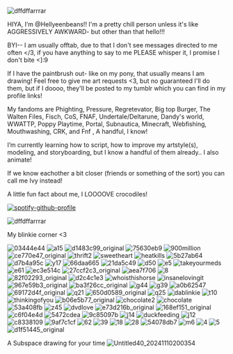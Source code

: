  
![dffdffarrrar](https://github.com/user-attachments/assets/b78c1a17-7a4c-48f5-9d8d-c37e28f01677)

HIYA, I’m @Hellyeenbeans!!
I'm a pretty chill person unless it's like AGGRESSIVELY AWKWARD- but other than that hello!!!

BYI-- I am usually offtab, due to that I don't see messages directed to me often </3, if you have anything to say to me PLEASE whisper it, I promise I don't bite <]:9 

If I have the paintbrush out- like on my pony, that usually means I am drawing! Feel free to give me art requests <3, but no guaranteed I'll do them, but if I doooo, they'll be posted to my tumblr which you can find in my profile links!


My fandoms are Phighting, Pressure, Regretevator, Big top Burger, The Walten Files, Fisch, CoS, FNAF, 
Undertale/Deltarune, Dandy's world, WWATTP, Poppy Playtime, Portal, Subnautica, Minecraft, 
Webfishing, Mouthwashing, CRK, and Fnf , A handful, I know!

I’m currently learning how to script, how to improve my artstyle(s), modeling, and storyboarding, but I know a handful of them already.. I also animate!

If we know eachother a bit closer (friends or something of the sort) you can call me Ivy instead! 

A little fun fact about me, I LOOOOVE crocodiles!

[![spotify-github-profile](https://spotify-github-profile.kittinanx.com/api/view?uid=31n77p5t7sufmogpv6ab65rklqmq&cover_image=true&theme=novatorem&show_offline=false&background_color=121212&interchange=false&bar_color=ed074c&bar_color_cover=false)](https://github.com/kittinan/spotify-github-profile)

![dffdffarrrar](https://github.com/user-attachments/assets/b78c1a17-7a4c-48f5-9d8d-c37e28f01677)

My blinkie corner <3

![03444e44](https://github.com/user-attachments/assets/0fff99ab-aa17-4864-bada-0ac46af3f3e2) ![a15](https://github.com/user-attachments/assets/df446bf4-99e4-4119-bd79-a6b05a38f1e7) ![d1483c99_original](https://github.com/user-attachments/assets/0ad3b578-e867-4a84-8ae7-b4778bc6c206) ![75630eb9](https://github.com/user-attachments/assets/7778d11a-a04a-4453-9e1f-da1d974d725e)
![900million](https://github.com/user-attachments/assets/8e1a1056-8c2c-428c-848f-25737a981415) ![ce770e47_original](https://github.com/user-attachments/assets/d6bceb1e-f55d-4590-942b-64313cd37da3) ![thrift2](https://github.com/user-attachments/assets/02459b91-301a-462a-a31a-666c3a1fae36) ![sweetheart](https://github.com/user-attachments/assets/6ce1d747-8882-4528-bbd2-509ac56e1555) ![heatkills](https://github.com/user-attachments/assets/97aa1bba-2a0f-4701-b42a-88a18cc91617) ![5b27ab64](https://github.com/user-attachments/assets/75c2012e-fc41-4c41-8eb3-ed1cefd048de) ![d7b4a95c](https://github.com/user-attachments/assets/2b5430cf-0db6-4413-8da7-8249318ec1c7) ![y17](https://github.com/user-attachments/assets/a5946086-261d-4e63-a56e-df59977133bf) ![66daa665](https://github.com/user-attachments/assets/d8675753-6901-474b-b9d2-372bf97dd209) ![21da5c49](https://github.com/user-attachments/assets/2f188ea3-bf1f-4aa1-866c-bfbf649350cb) ![d50](https://github.com/user-attachments/assets/a7e20a2a-e79d-471d-bd36-547e70e3833e) ![e5](https://github.com/user-attachments/assets/577b0c7b-2412-4a92-8212-36a016fe17c5) ![takeyourmeds](https://github.com/user-attachments/assets/97199bfa-4514-43a0-8030-e8c846d21b60) ![e61](https://github.com/user-attachments/assets/09de81da-10b5-4497-926c-7228b6cc7724) ![ec3e514c](https://github.com/user-attachments/assets/fdafb843-f113-4676-a861-c7d527ab7fde) ![27ccf2c3_original](https://github.com/user-attachments/assets/748745c3-9c99-44d0-b168-2a58edc4de43) ![aea7f706](https://github.com/user-attachments/assets/ff417161-3608-4f63-a390-d17f38f12526) ![8](https://github.com/user-attachments/assets/45ec75c7-bbfc-4d68-bd91-22e27aebc52e) ![82f02293_original](https://github.com/user-attachments/assets/82ebedf1-ffe8-41dc-8cef-c6e7f9e39438) ![d2c4c1e3](https://github.com/user-attachments/assets/0aa9169d-7405-4570-a27f-31a6c0467829) ![whoisthishorse](https://github.com/user-attachments/assets/2f380895-5e47-439f-b682-51a2f805738b) ![insanelovingit](https://github.com/user-attachments/assets/a93f2749-cf63-4002-82b7-c7a0f2b00a2b) ![967e59b3_original](https://github.com/user-attachments/assets/eda2e756-d82d-4a37-a6f7-c914dd49698f) ![ba3f26cc_original](https://github.com/user-attachments/assets/e98d2cba-d510-4540-be20-e53fdb4462d2) ![g44](https://github.com/user-attachments/assets/7915c8e9-214a-401a-ac44-ef6b581fce73) ![g39](https://github.com/user-attachments/assets/a2fa5d82-8ed2-431f-a5b4-b55a32d67061) ![a0b62547](https://github.com/user-attachments/assets/9363c9b2-d007-42dd-9ba8-e9c8d10745c9) ![69172d4f_original](https://github.com/user-attachments/assets/252f9615-e234-419a-ad37-149485af0f6a) ![q21](https://github.com/user-attachments/assets/ebd50245-af7f-45fb-9dee-289ace018113) ![650d0589_original](https://github.com/user-attachments/assets/efebe741-99d4-4eee-9ff6-f2efdba45377) ![q25](https://github.com/user-attachments/assets/b69254c6-656b-4191-94b7-4086ba13ca6b) ![dablinkie](https://github.com/user-attachments/assets/b6e99b31-8761-471f-b9a4-d2809efd3bda) ![t10](https://github.com/user-attachments/assets/3b039c7c-f7a7-41da-aad3-1ecfb6f1ab04) ![thinkingofyou](https://github.com/user-attachments/assets/98e1dea8-e957-4a2b-9df8-e94a0c4feb1e) ![b06e5b77_original](https://github.com/user-attachments/assets/1d957156-1eea-4382-8d0c-bd5ac5bec963) ![chocolate2](https://github.com/user-attachments/assets/764a1747-82c0-47bf-962c-087829372e02) ![chocolate](https://github.com/user-attachments/assets/f284fb1a-45cc-4a42-9fc1-6d64083ca365) ![53a408fb](https://github.com/user-attachments/assets/0260868f-c53e-467b-baca-0a30911fab12) ![z45](https://github.com/user-attachments/assets/75377f5f-788c-4228-8369-1825376cf151) ![dvdlove](https://github.com/user-attachments/assets/49e10c00-dc53-4a56-9a4e-f3a3107ee175) ![e73d216b_original](https://github.com/user-attachments/assets/5f27781e-f58c-473d-a1d1-3a91870742dc) ![168ef151_original](https://github.com/user-attachments/assets/f348f419-0183-40e3-aaf8-572401f6748f) ![c6f04e4d](https://github.com/user-attachments/assets/7adf3ee1-09b8-4ecc-bb3c-34812bb9aef3) ![5472cdea](https://github.com/user-attachments/assets/7c6b908a-0ce6-4254-b05a-b26d58d60e22) ![9c85097b](https://github.com/user-attachments/assets/53ff7500-5a82-4923-b0b7-d2ad98f097de) ![j14](https://github.com/user-attachments/assets/d2f60ccb-b52d-49fe-8038-e0125e1d6cae) ![duckfeeding](https://github.com/user-attachments/assets/ea6c398f-6454-4c94-8d83-97a36d2be00b) ![j12](https://github.com/user-attachments/assets/2baa742a-8478-426b-a573-fb4bb5084cdd) ![c8338109](https://github.com/user-attachments/assets/89976145-b539-4592-976f-829922cf28e6) ![9af7c1cf](https://github.com/user-attachments/assets/0c4df87b-256a-4759-b950-2d27fe7bd997) ![62](https://github.com/user-attachments/assets/d94c462f-c436-4afd-b0fe-dd53634571c1) ![39](https://github.com/user-attachments/assets/c3e2b558-75fa-4faa-8652-1073e47e648a) ![18](https://github.com/user-attachments/assets/6259aaba-8f5a-4788-ad88-5d6fc3623372) ![28](https://github.com/user-attachments/assets/3f8e3ecb-8a5f-41f6-b238-402862124b00) ![54078db7](https://github.com/user-attachments/assets/632f0fb5-4ca8-4cb2-b0a5-8e26e1dae8bc) ![m6](https://github.com/user-attachments/assets/b734045f-6c89-4e93-86ec-8f66c1c59ee9) ![4](https://github.com/user-attachments/assets/5b19818c-47c7-4083-9880-323cefea1335) ![5](https://github.com/user-attachments/assets/3b5acd6c-4180-4386-b578-3420227626c4) ![d1f51445_original](https://github.com/user-attachments/assets/47863e5d-8334-4b74-afe1-e75ca330fcb7)

A Subspace drawing for your time
![Untitled40_20241110200354](https://github.com/user-attachments/assets/01ad0e36-b1aa-42b5-b683-5f82ffa3356c)
